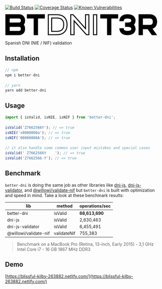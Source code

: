 [![Build Status](https://travis-ci.org/singuerinc/better-dni.svg?branch=master)](https://travis-ci.org/singuerinc/better-dni)
[![Coverage Status](https://coveralls.io/repos/github/singuerinc/better-dni/badge.svg?branch=master)](https://coveralls.io/github/singuerinc/better-dni?branch=master)
[![Known Vulnerabilities](https://snyk.io/test/github/singuerinc/better-dni/badge.svg)](https://snyk.io/test/github/singuerinc/better-dni)

![logo.svg](logo.svg)

Spanish DNI (NIE / NIF) validation

## Installation

```js
// npm
npm i better-dni

// yarn
yarn add better-dni
```

## Usage

```js
import { isValid, isNIE, isNIF } from 'better-dni';

isValid('Z7662566Y'); // => true
isNIE('x0000000a'); // => true
isNIF('00000000A'); // => true

// it also handle some common user input mistakes and special cases
isValid(' Z7662566Y    '); // => true
isValid('Z7662566-Y'); // => true
```

## Benchmark

`better-dni` is doing the same job as other libraries like [dni-js](https://github.com/albertfdp/dni-js/), [dni-js-validator](https://github.com/idirouhab/dni-js-validator), and [@willowi/validate-nif](https://github.com/WillowiDev/validate-nif) but `better-dni` is built with optimization and speed in mind. Take a look at these benchmark results:

| lib                   | method      | operations/sec |
| --------------------- | ----------- | -------------- |
| better-dni            | isValid     | **68,613,690** |
| dni-js                | isValid     | 2,630,463      |
| dni-js-validator      | isValid     | 6,455,491      |
| @willowi/validate-nif | validateNif | 755,383        |

> Benchmark on a MacBook Pro (Retina, 13-inch, Early 2015) - 3,1 GHz Intel Core i7 - 16 GB 1867 MHz DDR3

## Demo

[https://blissful-kilby-263882.netlify.com/](https://blissful-kilby-263882.netlify.com/)
